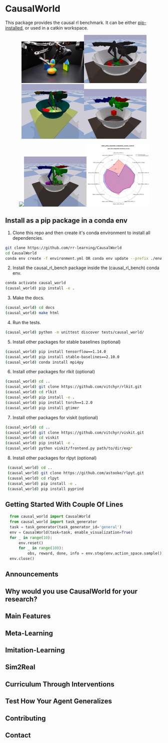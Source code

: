 # CausalWorld

This package provides the causal rl benchmark. It can be either 
[pip-installed](#install-as-a-pip-package-in-a-conda-env),
or used in a catkin workspace.

<p align=center>
<img src="docs/media/real_platform.png" width=200><img src="docs/media/realistic_wrapper.gif" width=200><img src="docs/media/random_interventions.gif" width=200><img src="docs/media/magic_pick_and_place.gif" width=200>
</p>

<p align=center>
<img src="docs/media/pushing_randomization.gif" width=200><img src="docs/media/demo_creative_stacked_blocks.gif" width=200><img src="docs/media/radar_plots_mean_last_integrated_fractional_success.png" width=200>
</p>

## Install as a pip package in a conda env

1. Clone this repo and then create it's conda environment to install all dependencies.

  ```bash
  git clone https://github.com/rr-learning/CausalWorld
  cd CausalWorld
  conda env create -f environment.yml OR conda env update --prefix ./env --file environment.yml  --prune
  ```

2. Install the causal_rl_bench package inside the (causal_rl_bench) conda env.

  ```bash
  conda activate causal_world
  (causal_world) pip install -e .
  ```

3. Make the docs.

  ```bash
  (causal_world) cd docs
  (causal_world) make html
  ```
4. Run the tests.

  ```bash
  (causal_world) python -m unittest discover tests/causal_world/
  ```
  
5. Install other packages for stable baselines (optional)
```bash
(causal_world) pip install tensorflow==1.14.0
(causal_world) pip install stable-baselines==2.10.0
(causal_world) conda install mpi4py
```
  
6. Install other packages for rlkit (optional)

  ```bash
  (causal_world) cd ..
  (causal_world) git clone https://github.com/vitchyr/rlkit.git
  (causal_world) cd rlkit 
  (causal_world) pip install -e .
  (causal_world) pip install torch==1.2.0
  (causal_world) pip install gtimer
  ```

7. Install other packages for viskit (optional)
  ```bash
  (causal_world) cd ..
  (causal_world) git clone https://github.com/vitchyr/viskit.git
  (causal_world) cd viskit 
  (causal_world) pip install -e .
  (causal_world) python viskit/frontend.py path/to/dir/exp*
  ```
  
8. Install other packages for rlpyt (optional)
 ```bash
  (causal_world) cd ..
  (causal_world) git clone https://github.com/astooke/rlpyt.git
  (causal_world) cd rlpyt 
  (causal_world) pip install -e .
  (causal_world) pip install pyprind
  ```



## Getting Started With Couple Of Lines

  ```python
    from causal_world import CausalWorld
    from causal_world import task_generator
    task = task_generator(task_generator_id='general')
    env = CausalWorld(task=task, enable_visualization=True)
    for _ in range(10):
        env.reset()
        for _ in range(100):
            obs, reward, done, info = env.step(env.action_space.sample())
    env.close()
  ```
  
## Announcements

## Why would you use CausalWorld for your research?

## Main Features

## Meta-Learning

## Imitation-Learning

## Sim2Real

## Curriculum Through Interventions

## Test How Your Agent Generalizes

## Contributing

## Contact